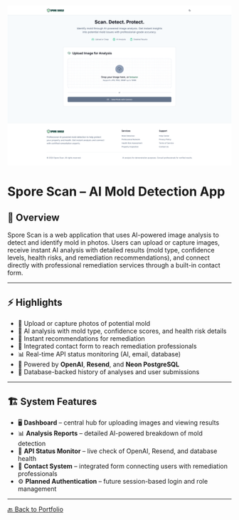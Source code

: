 <p align="center">
  <img src="../images/screencapture-spore-shield-ai-allantedjohnson-replit-app-2025-09-17-19_35_24.png" alt="Spore Scan Screenshot" width="800">
</p>

# Spore Scan – AI Mold Detection App

## 📖 Overview
Spore Scan is a web application that uses AI-powered image analysis to detect and identify mold in photos. Users can upload or capture images, receive instant AI analysis with detailed results (mold type, confidence levels, health risks, and remediation recommendations), and connect directly with professional remediation services through a built-in contact form.

---

## ⚡ Highlights
- 📸 Upload or capture photos of potential mold  
- 🤖 AI analysis with mold type, confidence scores, and health risk details  
- 📝 Instant recommendations for remediation  
- 📨 Integrated contact form to reach remediation professionals  
- 📊 Real-time API status monitoring (AI, email, database)  
- 🔑 Powered by **OpenAI**, **Resend**, and **Neon PostgreSQL**  
- 📂 Database-backed history of analyses and user submissions  

---

## 🏗 System Features
- 🖥️ **Dashboard** – central hub for uploading images and viewing results  
- 📊 **Analysis Reports** – detailed AI-powered breakdown of mold detection  
- 📅 **API Status Monitor** – live check of OpenAI, Resend, and database health  
- 📨 **Contact System** – integrated form connecting users with remediation professionals  
- ⚙️ **Planned Authentication** – future session-based login and role management  

---

[🔙 Back to Portfolio](../README.md)
